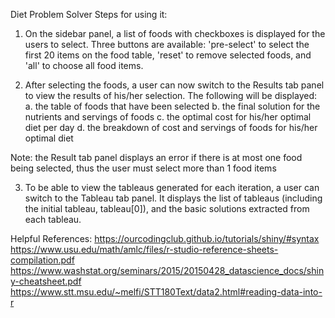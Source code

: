 Diet Problem Solver
Steps for using it:

1. On the sidebar panel, a list of foods with checkboxes is displayed for the users to select. Three buttons are available: 'pre-select' to select the first 20 items on the food table, 'reset' to remove selected foods, and 'all' to choose all food items.
   
2. After selecting the foods, a user can now switch to the Results tab panel to view the results of his/her selection. The following will be displayed:
   a. the table of foods that have been selected
   b. the final solution for the nutrients and servings of foods
   c. the optimal cost for his/her optimal diet per day
   d. the breakdown of cost and servings of foods for his/her optimal diet

Note: the Result tab panel displays an error if there is at most one food being selected, thus the user must select more than 1 food items

3. To be able to view the tableaus generated for each iteration, a user can switch to the Tableau tab panel. It displays the list of tableaus (including the initial tableau, tableau[0]), and the basic solutions extracted from each tableau.

Helpful References: 
https://ourcodingclub.github.io/tutorials/shiny/#syntax
https://www.usu.edu/math/amlc/files/r-studio-reference-sheets-compilation.pdf
https://www.washstat.org/seminars/2015/20150428_datascience_docs/shiny-cheatsheet.pdf
https://www.stt.msu.edu/~melfi/STT180Text/data2.html#reading-data-into-r
